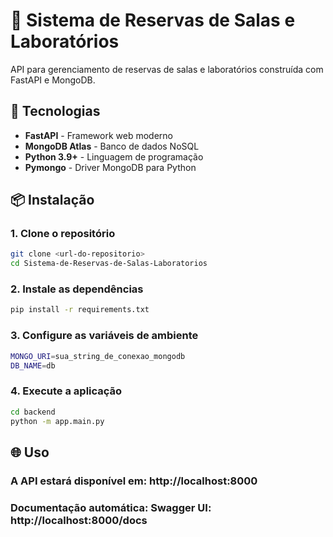 # 🏢 Sistema de Reservas de Salas e Laboratórios

API para gerenciamento de reservas de salas e laboratórios construída com FastAPI e MongoDB.

## 🚀 Tecnologias

- **FastAPI** - Framework web moderno
- **MongoDB Atlas** - Banco de dados NoSQL
- **Python 3.9+** - Linguagem de programação
- **Pymongo** - Driver MongoDB para Python

## 📦 Instalação

### 1. Clone o repositório

```bash
git clone <url-do-repositorio>
cd Sistema-de-Reservas-de-Salas-Laboratorios
```

### 2. Instale as dependências

```bash
pip install -r requirements.txt
```

### 3. Configure as variáveis de ambiente

```bash
MONGO_URI=sua_string_de_conexao_mongodb
DB_NAME=db
```

### 4. Execute a aplicação

```bash
cd backend
python -m app.main.py
```

## 🌐 Uso

### A API estará disponível em: http://localhost:8000
### Documentação automática: Swagger UI: http://localhost:8000/docs
